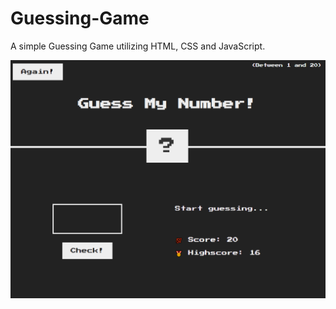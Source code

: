 # Guessing-Game
A simple Guessing Game utilizing HTML, CSS and JavaScript. 

![WebPage](Webpage.PNG)

